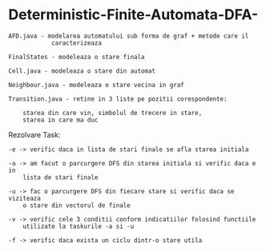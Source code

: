 # Deterministic-Finite-Automata-DFA-

    AFD.java - modelarea automatului sub forma de graf + metode care il
                caracterizeaza
                
    FinalStates - modeleaza o stare finala
    
    Cell.java - modeleaza o stare din automat
    
    Neighbour.java - modeleaza o stare vecina in graf
    
    Transition.java - retine in 3 liste pe pozitii corespondente:
    
        starea din care vin, simbolul de trecere in stare,
        starea in care ma duc
        
Rezolvare Task:

    -e -> verific daca in lista de stari finale se afla starea initiala
    
    -a -> am facut o parcurgere DFS din starea initiala si verific daca e in
        lista de stari finale
        
    -u -> fac o parcurgere DFS din fiecare stare si verific daca se viziteaza
        o stare din vectorul de finale
        
    -v -> verific cele 3 conditii conform indicatiilor folosind functiile
        utilizate la taskurile -a si -u
        
    -f -> verific daca exista un ciclu dintr-o stare utila
